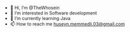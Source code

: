 - 👋 Hi, I’m @TheWhosein
- 👀 I’m interested in Software development
- 🌱 I’m currently learning Java
- 📫 How to reach me huseyn.memmedli.03@gmail.com

<!---
TheWhosein/TheWhosein is a ✨ special ✨ repository because its `README.md` (this file) appears on your GitHub profile.
You can click the Preview link to take a look at your changes.
--->
